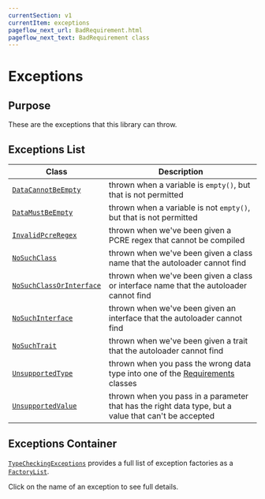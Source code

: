 ```yaml
---
currentSection: v1
currentItem: exceptions
pageflow_next_url: BadRequirement.html
pageflow_next_text: BadRequirement class
---
```


# Exceptions

## Purpose

These are the exceptions that this library can throw.

## Exceptions List

Class | Description
------|------------
[`DataCannotBeEmpty`](DataCannotBeEmpty.html) | thrown when a variable is `empty()`, but that is not permitted
[`DataMustBeEmpty`](DataMustBeEmpty.html) | thrown when a variable is not `empty()`, but that is not permitted
[`InvalidPcreRegex`](InvalidPcreRegex.html) | thrown when we've been given a PCRE regex that cannot be compiled
[`NoSuchClass`](NoSuchClass.html) | thrown when we've been given a class name that the autoloader cannot find
[`NoSuchClassOrInterface`](NoSuchClassOrInterface.html) | thrown when we've been given a class or interface name that the autoloader cannot find
[`NoSuchInterface`](NoSuchInterface.html) | thrown when we've been given an interface that the autoloader cannot find
[`NoSuchTrait`](NoSuchTrait.html) | thrown when we've been given a trait that the autoloader cannot find
[`UnsupportedType`](UnsupportedType.html) | thrown when you pass the wrong data type into one of the [Requirements](../Requirements/index.html) classes
[`UnsupportedValue`](UnsupportedValue.html) | thrown when you pass in a parameter that has the right data type, but a value that can't be accepted

## Exceptions Container

[`TypeCheckingExceptions`](TypeCheckingExceptions.html) provides a full list of exception factories as a [`FactoryList`](http://ganbarodigital.github.io/php-mv-di-containers/V1/Interfaces/FactoryList.html).

Click on the name of an exception to see full details.
